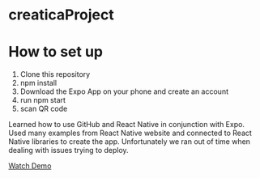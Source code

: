 # creaticaProject
# How to set up
1. Clone this repository
2. npm install 
3. Download the Expo App on your phone and create an account
4. run npm start 
5. scan QR code

Learned how to use GitHub and React Native in conjunction with Expo. Used many examples from React Native website and connected to React Native libraries to create the app.
Unfortunately we ran out of time when dealing with issues trying to deploy. 

[Watch Demo](https://drive.google.com/drive/folders/1tZWCVnpYWc6rkYLS1ubo4PWPPqFc4AzJ?usp=sharing)
